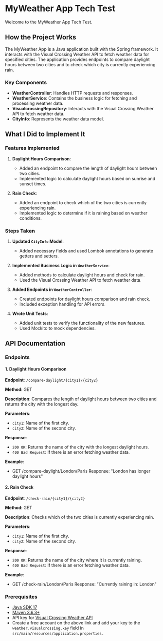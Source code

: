 # MyWeather App Tech Test

Welcome to the MyWeather App Tech Test.

## How the Project Works

The MyWeather App is a Java application built with the Spring framework. It interacts with the Visual Crossing Weather API to fetch weather data for specified cities. The application provides endpoints to compare daylight hours between two cities and to check which city is currently experiencing rain.

### Key Components

- **WeatherController**: Handles HTTP requests and responses.
- **WeatherService**: Contains the business logic for fetching and processing weather data.
- **VisualcrossingRepository**: Interacts with the Visual Crossing Weather API to fetch weather data.
- **CityInfo**: Represents the weather data model.

## What I Did to Implement It

### Features Implemented

1. **Daylight Hours Comparison**: 
   - Added an endpoint to compare the length of daylight hours between two cities.
   - Implemented logic to calculate daylight hours based on sunrise and sunset times.

2. **Rain Check**: 
   - Added an endpoint to check which of the two cities is currently experiencing rain.
   - Implemented logic to determine if it is raining based on weather conditions.

### Steps Taken

1. **Updated `CityInfo` Model**:
   - Added necessary fields and used Lombok annotations to generate getters and setters.

2. **Implemented Business Logic in `WeatherService`**:
   - Added methods to calculate daylight hours and check for rain.
   - Used the Visual Crossing Weather API to fetch weather data.

3. **Added Endpoints in `WeatherController`**:
   - Created endpoints for daylight hours comparison and rain check.
   - Included exception handling for API errors.

4. **Wrote Unit Tests**:
   - Added unit tests to verify the functionality of the new features.
   - Used Mockito to mock dependencies.

## API Documentation

### Endpoints

#### 1. Daylight Hours Comparison

**Endpoint**: `/compare-daylight/{city1}/{city2}`

**Method**: GET

**Description**: Compares the length of daylight hours between two cities and returns the city with the longest day.

**Parameters**:
- `city1`: Name of the first city.
- `city2`: Name of the second city.

**Response**:
- `200 OK`: Returns the name of the city with the longest daylight hours.
- `400 Bad Request`: If there is an error fetching weather data.

**Example**:
- GET /compare-daylight/London/Paris Response: "London has longer daylight hours"

#### 2. Rain Check

**Endpoint**: `/check-rain/{city1}/{city2}`

**Method**: GET

**Description**: Checks which of the two cities is currently experiencing rain.

**Parameters**:
- `city1`: Name of the first city.
- `city2`: Name of the second city.

**Response**:
- `200 OK`: Returns the name of the city where it is currently raining.
- `400 Bad Request`: If there is an error fetching weather data.

**Example**:
- GET /check-rain/London/Paris Response: "Currently raining in: London"

### Prerequisites

- [Java SDK 17](https://openjdk.java.net/projects/jdk/17/)
- [Maven 3.6.3+](https://maven.apache.org/install.html)
- API key for [Visual Crossing Weather API](https://www.visualcrossing.com/weather-data-editions)
- Create a free account on the above link and add your key to the `weather.visualcrossing.key` field in `src/main/resources/application.properties`.